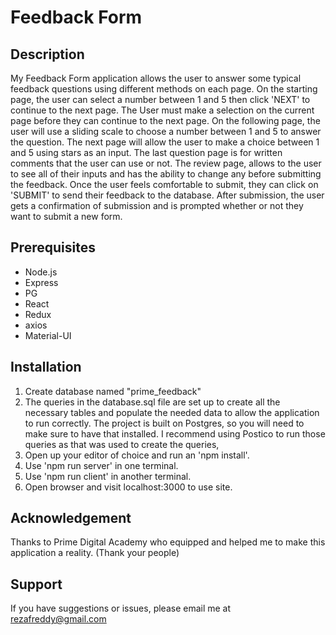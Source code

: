 # Feedback Form

## Description

My Feedback Form application allows the user to answer some typical feedback questions using different methods on each page. On the starting page, the user can select a number between 1 and 5 then click 'NEXT' to continue to the next page. The User must make a selection on the current page before they can continue to the next page. On the following page, the user will use a sliding scale to choose a number between 1 and 5 to answer the question. The next page will allow the user to make a choice between 1 and 5 using stars as an input. The last question page is for written comments that the user can use or not. The review page, allows to the user to see all of their inputs and has the ability to change any before submitting the feedback. Once the user feels comfortable to submit, they can click on 'SUBMIT' to send their feedback to the database. After submission, the user gets a confirmation of submission and is prompted whether or not they want to submit a new form. 

## Prerequisites

* Node.js
* Express
* PG
* React
* Redux
* axios
* Material-UI

## Installation

1. Create database named "prime_feedback"
2. The queries in the database.sql file are set up to create all the necessary tables and populate the needed data to allow the application to run correctly. The project is built on Postgres, so you will need to make sure to have that installed. I recommend using Postico to run those queries as that was used to create the queries,
3. Open up your editor of choice and run an 'npm install'.
4. Use 'npm run server' in one terminal.
5. Use 'npm run client' in another terminal.
6. Open browser and visit localhost:3000 to use site.

## Acknowledgement

Thanks to Prime Digital Academy who equipped and helped me to make this application a reality. (Thank your people)

## Support

If you have suggestions or issues, please email me at rezafreddy@gmail.com
